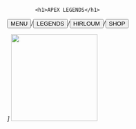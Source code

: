 <!DOCTYPE html>
             <h1>APEX LEGENDS</h1>
<em><button> MENU </button><body>/</body><button> LEGENDS </button><body>/</body><button> HIRLOUM </button><body>/</body><button> SHOP </button>
<body>]</body></em>
<img src="https://images.app.goo.gl/KvWxMhQXkMMWVzQ16" width="200"height="200">

